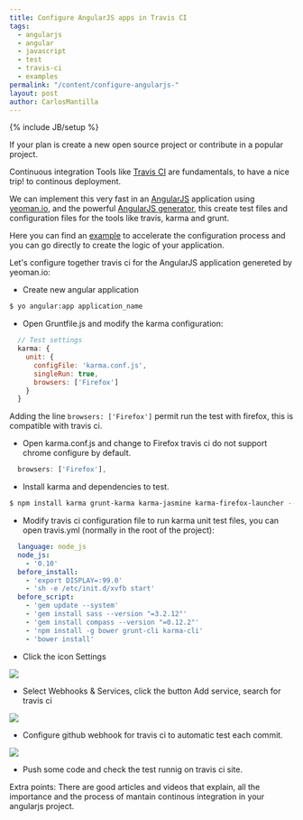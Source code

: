 ```yaml
---
title: Configure AngularJS apps in Travis CI
tags:
  - angularjs
  - angular
  - javascript
  - test
  - travis-ci
  - examples
permalink: "/content/configure-angularjs-"
layout: post
author: CarlosMantilla
---
```

{% include JB/setup %}

If your plan is create a new open source project or contribute in a popular project.

Continuous integration Tools like [Travis CI](https://travis-ci.org/) are fundamentals, to have a nice trip! to continous deployment.

We can implement this very fast in an [AngularJS](https://angularjs.org/) application using [yeoman.io](http://yeoman.io/), and the powerful [AngularJS generator](https://github.com/yeoman/generator-angular), this create test files and configuration files for the tools like travis, karma and grunt.

<!-- more -->

Here you can find an [example](https://github.com/ceoaliongroo/contrib/tree/master/angular-travis) to accelerate the configuration process and you can go directly to create the logic of your application.

Let's configure together travis ci for the AngularJS application genereted by yeoman.io:

- Create new angular application

```bash
$ yo angular:app application_name
```

- Open Gruntfile.js and modify the karma configuration:

```javascript
  // Test settings
  karma: {
    unit: {
      configFile: 'karma.conf.js',
      singleRun: true,
      browsers: ['Firefox']
    }
  }
```

Adding the line `browsers: ['Firefox']` permit run the test with firefox, this is compatible with travis ci.

- Open karma.conf.js and change to Firefox travis ci do not support chrome configure by default.

```javascript
  browsers: ['Firefox'],
```

- Install karma and dependencies to test.

```bash
$ npm install karma grunt-karma karma-jasmine karma-firefox-launcher --save-dev
```

- Modify travis ci configuration file to run karma unit test files, you can open travis.yml (normally in the root of the project):

```yaml
  language: node_js
  node_js:
    - '0.10'
  before_install:
    - 'export DISPLAY=:99.0'
    - 'sh -e /etc/init.d/xvfb start'
  before_script:
    - 'gem update --system'
    - 'gem install sass --version "=3.2.12"'
    - 'gem install compass --version "=0.12.2"'
    - 'npm install -g bower grunt-cli karma-cli'
    - 'bower install'
```

- Click the icon Settings

![]({{BASE_PATH}}/assets/images/posts/configure-angularjs-travis-ci/settings.png)

- Select Webhooks & Services, click the button Add service, search for travis ci

![]({{BASE_PATH}}/assets/images/posts/configure-angularjs-travis-ci/webhooks.png)

- Configure github webhook for travis ci to automatic test each commit.

![]({{BASE_PATH}}/assets/images/posts/configure-angularjs-travis-ci/configure.png)


- Push some code and check the test runnig on travis ci site.


Extra points: There are good articles and videos that explain, all the importance and the process of mantain continous integration in your angularjs project.


